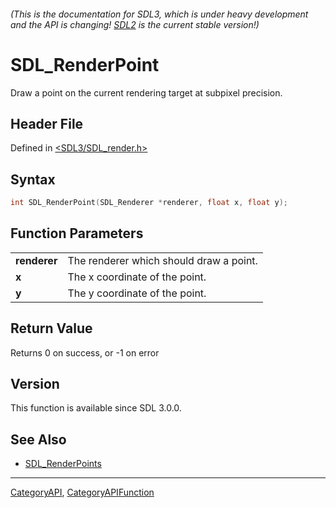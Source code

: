 ###### (This is the documentation for SDL3, which is under heavy development and the API is changing! [SDL2](https://wiki.libsdl.org/SDL2/) is the current stable version!)
# SDL_RenderPoint

Draw a point on the current rendering target at subpixel precision.

## Header File

Defined in [<SDL3/SDL_render.h>](https://github.com/libsdl-org/SDL/blob/main/include/SDL3/SDL_render.h)

## Syntax

```c
int SDL_RenderPoint(SDL_Renderer *renderer, float x, float y);

```

## Function Parameters

|                  |                                         |
| ---------------- | --------------------------------------- |
| **renderer**     | The renderer which should draw a point. |
| **x**            | The x coordinate of the point.          |
| **y**            | The y coordinate of the point.          |

## Return Value

Returns 0 on success, or -1 on error

## Version

This function is available since SDL 3.0.0.

## See Also

* [SDL_RenderPoints](SDL_RenderPoints)

----
[CategoryAPI](CategoryAPI), [CategoryAPIFunction](CategoryAPIFunction)

